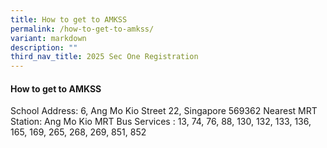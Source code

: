 ```yaml
---
title: How to get to AMKSS
permalink: /how-to-get-to-amkss/
variant: markdown
description: ""
third_nav_title: 2025 Sec One Registration
---
```

#### How to get to AMKSS
School Address: 6, Ang Mo Kio Street 22, Singapore 569362
Nearest MRT Station: Ang Mo Kio MRT
Bus Services : 13, 74, 76, 88, 130, 132, 133, 136, 165, 169, 265, 268, 269, 851, 852
